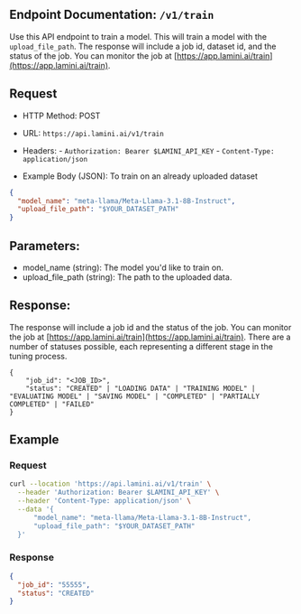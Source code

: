 ## Endpoint Documentation: `/v1/train`

Use this API endpoint to train a model. This will train a model with the `upload_file_path`. The response will include a job id, dataset id, and the status of the job. You can monitor the job at [https://app.lamini.ai/train](https://app.lamini.ai/train).

## Request

- HTTP Method: POST
- URL: `https://api.lamini.ai/v1/train`
- Headers:
      - `Authorization: Bearer $LAMINI_API_KEY`
      - `Content-Type: application/json`

- Example Body (JSON):
To train on an already uploaded dataset

```json
{
  "model_name": "meta-llama/Meta-Llama-3.1-8B-Instruct",
  "upload_file_path": "$YOUR_DATASET_PATH"
}
```

## Parameters:

- model_name (string): The model you'd like to train on.
- upload_file_path (string): The path to the uploaded data.
## Response:

The response will include a job id and the status of the job. You can monitor the job at [https://app.lamini.ai/train](https://app.lamini.ai/train). There are a number of statuses possible, each representing a different stage in the tuning process.

```
{
    "job_id": "<JOB_ID>",
    "status": "CREATED" | "LOADING DATA" | "TRAINING MODEL" | "EVALUATING MODEL" | "SAVING MODEL" | "COMPLETED" | "PARTIALLY COMPLETED" | "FAILED"
}
```

## Example

### Request

```bash
curl --location 'https://api.lamini.ai/v1/train' \
  --header 'Authorization: Bearer $LAMINI_API_KEY' \
  --header 'Content-Type: application/json' \
  --data '{
      "model_name": "meta-llama/Meta-Llama-3.1-8B-Instruct",
      "upload_file_path": "$YOUR_DATASET_PATH"
  }'
```

### Response

```json
{
  "job_id": "55555",
  "status": "CREATED"
}
```
